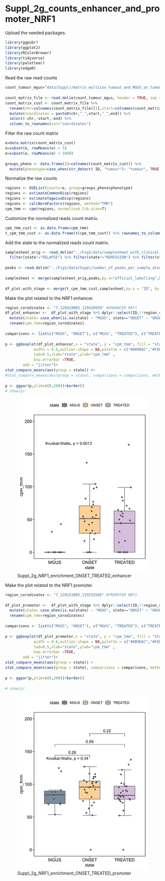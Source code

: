 # Suppl_2g_counts_enhancer_and_promoter_NRF1
Upload the needed packages.

``` r
library(ggpubr)
library(ggplot2)
library(RColorBrewer)
library(tidyverse)
library(paletteer)
library(edgeR)
```

Read the raw read counts

``` r
count_tumour_mgus="data/Suppl//matrix_multicov_tumout_and_MGUS_on_tumour_master_list_0124.txt"

count_matrix_file <- read.delim(count_tumour_mgus, header = TRUE, sep = "\t") 
count_matrix_cust <- count_matrix_file %>%   
  rename(chr=colnames(count_matrix_file)[1],start=colnames(count_matrix_file)[2],end=colnames(count_matrix_file)[3]) %>% 
  mutate(coordinates = paste0(chr,"_",start,"_",end)) %>% 
  select(-chr,-start,-end) %>% 
  column_to_rownames(var="coordinates")
```

Filter the raw count matrix

``` r
e=data.matrix(count_matrix_cust)
e=subset(e, rowMeans(e) > 5)
e=subset(e, rowMeans(e) < 5000)

groups_pheno <- data.frame(ID=colnames(count_matrix_cust)) %>% 
  mutate(phenotype=case_when(str_detect( ID, "tumour")~ "tumour", TRUE ~ "MGUS")) 
```

Normalize the raw counts

``` r
regions <- DGEList(counts=e, group=groups_pheno$phenotype)
regions <- estimateCommonDisp(regions)
regions <- estimateTagwiseDisp(regions)
regions <- calcNormFactors(regions, method="TMM")
cpm_tmm <- cpm(regions, normalized.lib.size=T)
```

Customize the normalized reads count matrix.

``` r
cpm_tmm_cust <- as.data.frame(cpm_tmm) 
t_cpm_tmm_cust <- as.data.frame(t(cpm_tmm_cust)) %>% rownames_to_column(var="ID")
```

Add the state to the normalized reads count matrix.

``` r
samplesheet_orig <- read_delim("../Fig1/data/samplesheet_with_clinical_data_customized_cytogenetic_pc_info_mm59bis_4kpeaks_necessary_info_03september2024.tsv",delim = "\t", col_names = T) %>% distinct() %>% 
  filter(state!="RELAPSE") %>% filter(state!="REMISSION") %>% filter(state!="MGUS")

peaks <- read.delim("../Fig1/data/Suppl/number_of_peaks_per_sample_atac_tumour_mgus_2023.txt",sep = "\t", header = T) %>% arrange(NumLine)

samplesheet <- merge(samplesheet_orig,peaks,by.x="official_labelling",by.y="Filename")

df_plot_with_stage <- merge(t_cpm_tmm_cust,samplesheet,by.x = "ID", by.y = "official_labelling", all.x = TRUE)
```

Make the plot related to the NRF1 enhancer.

``` r
region_corodinates <- "7_129419085_129420959" #ENHANCER NRF1
df_plot_enhancer <-  df_plot_with_stage %>% dplyr::select(ID,!!region_corodinates,state) %>% 
  mutate(state= case_when(is.na(state) ~ "MGUS", state=="ONSET" ~ "ONSET", TRUE ~ "TREATED")) %>% 
  rename(cpm_tmm=region_corodinates)

comparisons <- list(c("MGUS", "ONSET"), c("MGUS", "TREATED"), c("TREATED", "ONSET"))

p <- ggboxplot(df_plot_enhancer,x = "state", y = "cpm_tmm", fill = "state", color = "#696969",
             width = 0.6,outlier.shape = NA,palette = c("#8B9DAC","#FED9A6","#DECBE4"),
             lwd=0.5,xlab="state",ylab="cpm_tmm" ,
             bxp.errorbar =TRUE,
        add = "jitter")+
stat_compare_means(aes(group = state)) #+ 
#stat_compare_means(aes(group = state), comparisons = comparisons, method = "wilcox.test")
    
p <- ggpar(p,ylim=c(0,200))+border()
# show(p) 
```

<figure>
<img
src="https://github.com/cleliacort/NRF1_paper/blob/main/Fig2/figures/Suppl/NRF1_enrichment_ONSET_TREATED_0724_cpm_tmm_correct_ENHANCER.png"
alt="Suppl_2g_NRF1_enrichment_ONSET_TREATED_enhancer" />
<figcaption
aria-hidden="true">Suppl_2g_NRF1_enrichment_ONSET_TREATED_enhancer</figcaption>
</figure>

Make the plot related to the NRF1 promoter.

``` r
region_corodinates <- "7_129251005_129252566" #PROMOTER NRF1

df_plot_promoter <-  df_plot_with_stage %>% dplyr::select(ID,!!region_corodinates,state) %>% 
  mutate(state= case_when(is.na(state) ~ "MGUS", state=="ONSET" ~ "ONSET", TRUE ~ "TREATED")) %>% 
  rename(cpm_tmm=region_corodinates)

comparisons <- list(c("MGUS", "ONSET"), c("MGUS", "TREATED"), c("TREATED", "ONSET"))

p <- ggboxplot(df_plot_promoter,x = "state", y = "cpm_tmm", fill = "state", color = "#696969",
             width = 0.6,outlier.shape = NA,palette = c("#8B9DAC","#FED9A6","#DECBE4"),
             lwd=0.5,xlab="state",ylab="cpm_tmm" ,
             bxp.errorbar =TRUE,
        add = "jitter")+
stat_compare_means(aes(group = state)) + 
stat_compare_means(aes(group = state), comparisons = comparisons, method = "wilcox.test")
    
p <- ggpar(p,ylim=c(0,200))+border()

# show(p)  
```

<figure>
<img
src="https://github.com/cleliacort/NRF1_paper/blob/main/Fig2/figures/Suppl/NRF1_enrichment_ONSET_TREATED_0724_cpm_tmm_correct_PROMOTER.png"
alt="Suppl_2g_NRF1_enrichment_ONSET_TREATED_promoter" />
<figcaption
aria-hidden="true">Suppl_2g_NRF1_enrichment_ONSET_TREATED_promoter</figcaption>
</figure>
